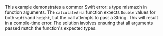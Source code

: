 This example demonstrates a common Swift error: a type mismatch in function arguments. The `calculateArea` function expects `Double` values for both `width` and `height`, but the call attempts to pass a String. This will result in a compile-time error. The solution involves ensuring that all arguments passed match the function's expected types.